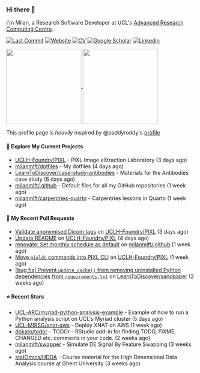 ### Hi there 👋

I'm Milan, a Research Software Developer at UCL's [Advanced Research Computing
Centre](https://www.ucl.ac.uk/advanced-research-computing/advanced-research-computing-centre).

[![Last Commit](https://img.shields.io/github/last-commit/milanmlft/milanmlft?label=updated)](https://github.com/milanmlft)
[![Website](https://img.shields.io/badge/GitHub%20Pages-222?logo=githubpages&logoColor=fff&style=for-the-badge&style=flat)](https://milanmlft.dev)
[![CV](https://img.shields.io/badge/CV-PDF-pink.svg)](https://milanmlft.netlify.app/uploads/resume.pdf)
[![Google Scholar](https://img.shields.io/badge/Google%20Scholar-4285F4?logo=googlescholar&logoColor=fff&style=for-the-badge&style=flat)](https://scholar.google.com/citations?user=LwW40HQAAAAJ&hl=en)
[![Linkedin](https://img.shields.io/badge/LinkedIn-0A66C2?logo=linkedin&logoColor=fff&style=for-the-badge&style=flat)](http://www.linkedin.com/in/milan-malfait)


<a href="https://github.com/milanmlft/milanmlft#gh-dark-mode-only">
  <img height=200 align="center" src="https://github-readme-stats-paddyroddy.vercel.app/api?username=milanmlft&disable_animations=true&hide_border=true&hide_title=true&include_all_commits=true&rank_icon=github&show=prs_merged,reviews&show_icons=true&theme=tokyonight" />
</a>


<a href="https://github.com/milanmlft/milanmlft#gh-light-mode-only">
  <img height=200 align="center" src="https://github-readme-stats-paddyroddy.vercel.app/api?username=milanmlft&disable_animations=true&hide_border=true&hide_title=true&include_all_commits=true&rank_icon=github&show=prs_merged,reviews&show_icons=true&theme=default" />
</a>

This profile page is _heavily_ inspired by @paddyroddy's [profile](https://github.com/paddyroddy/paddyroddy)

#### 👷 Explore My Current Projects

- [UCLH-Foundry/PIXL](https://github.com/UCLH-Foundry/PIXL) - PIXL Image eXtraction Laboratory
  (3 days ago)
- [milanmlft/dotfiles](https://github.com/milanmlft/dotfiles) - My dotfiles
  (4 days ago)
- [LearnToDiscover/case-study-antibodies](https://github.com/LearnToDiscover/case-study-antibodies) - Materials for the Antibodies case study
  (6 days ago)
- [milanmlft/.github](https://github.com/milanmlft/.github) - Default files for all my GitHub repositories
  (1 week ago)
- [milanmlft/carpentries-quarto](https://github.com/milanmlft/carpentries-quarto) - Carpentries lessons in Quarto
  (1 week ago)

#### 🔨 My Recent Pull Requests

- [Validate anonymised Dicom tags](https://github.com/UCLH-Foundry/PIXL/pull/414) on [UCLH-Foundry/PIXL](https://github.com/UCLH-Foundry/PIXL)
  (3 days ago)
- [Update README](https://github.com/UCLH-Foundry/PIXL/pull/413) on [UCLH-Foundry/PIXL](https://github.com/UCLH-Foundry/PIXL)
  (4 days ago)
- [renovate: Set monthly schedule as default](https://github.com/milanmlft/.github/pull/1) on [milanmlft/.github](https://github.com/milanmlft/.github)
  (1 week ago)
- [Move `pixldc` commands into PIXL CLI](https://github.com/UCLH-Foundry/PIXL/pull/411) on [UCLH-Foundry/PIXL](https://github.com/UCLH-Foundry/PIXL)
  (1 week ago)
- [[bug fix] Prevent `update_cache()` from removing uninstalled Python dependencies from `requirements.txt`](https://github.com/LearnToDiscover/sandpaper/pull/88) on [LearnToDiscover/sandpaper](https://github.com/LearnToDiscover/sandpaper)
  (2 weeks ago)

#### ⭐ Recent Stars

- [UCL-ARC/myriad-python-analysis-example](https://github.com/UCL-ARC/myriad-python-analysis-example) - Example of how to run a Python analysis script on UCL&#39;s Myriad cluster
  (5 days ago)
- [UCL-MIRSG/xnat-aws](https://github.com/UCL-MIRSG/xnat-aws) - Deploy XNAT on AWS
  (1 week ago)
- [dokato/todor](https://github.com/dokato/todor) - TODOr - RStudio add-in for finding TODO, FIXME, CHANGED etc. comments in your code.
  (2 weeks ago)
- [milanmlft/swapper](https://github.com/milanmlft/swapper) - Simulate DE Signal By Feature Swapping
  (3 weeks ago)
- [statOmics/HDDA](https://github.com/statOmics/HDDA) - Course material for the High Dimensional Data Analysis course at Ghent University
  (3 weeks ago)
